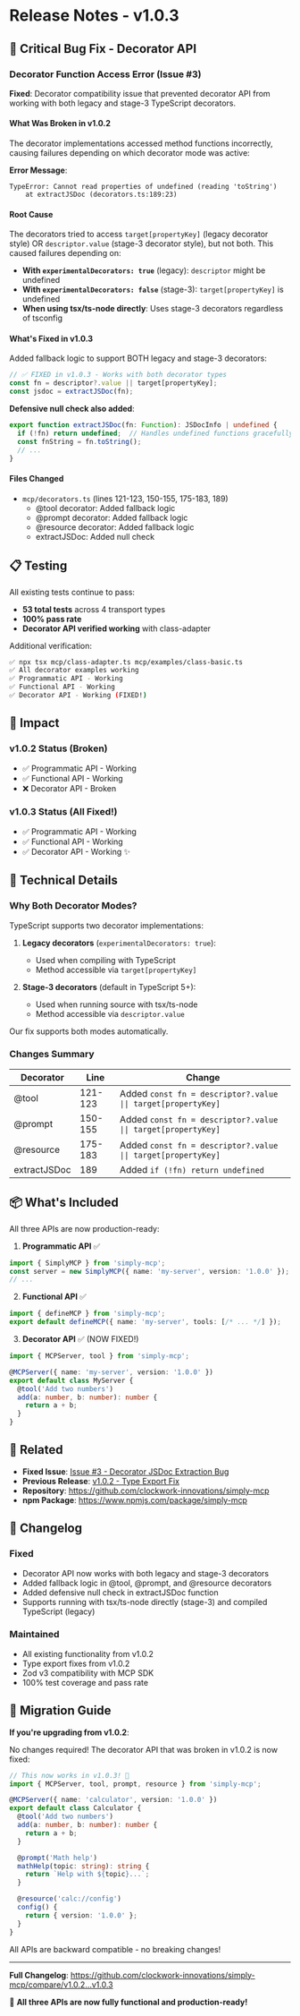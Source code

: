 # Release Notes - v1.0.3

## 🐛 Critical Bug Fix - Decorator API

### Decorator Function Access Error (Issue #3)

**Fixed**: Decorator compatibility issue that prevented decorator API from working with both legacy and stage-3 TypeScript decorators.

#### What Was Broken in v1.0.2

The decorator implementations accessed method functions incorrectly, causing failures depending on which decorator mode was active:

**Error Message**:
```
TypeError: Cannot read properties of undefined (reading 'toString')
    at extractJSDoc (decorators.ts:189:23)
```

#### Root Cause

The decorators tried to access `target[propertyKey]` (legacy decorator style) OR `descriptor.value` (stage-3 decorator style), but not both. This caused failures depending on:
- **With `experimentalDecorators: true`** (legacy): `descriptor` might be undefined
- **With `experimentalDecorators: false`** (stage-3): `target[propertyKey]` is undefined
- **When using tsx/ts-node directly**: Uses stage-3 decorators regardless of tsconfig

#### What's Fixed in v1.0.3

Added fallback logic to support BOTH legacy and stage-3 decorators:

```typescript
// ✅ FIXED in v1.0.3 - Works with both decorator types
const fn = descriptor?.value || target[propertyKey];
const jsdoc = extractJSDoc(fn);
```

**Defensive null check also added**:
```typescript
export function extractJSDoc(fn: Function): JSDocInfo | undefined {
  if (!fn) return undefined;  // Handles undefined functions gracefully
  const fnString = fn.toString();
  // ...
}
```

#### Files Changed

- `mcp/decorators.ts` (lines 121-123, 150-155, 175-183, 189)
  - @tool decorator: Added fallback logic
  - @prompt decorator: Added fallback logic
  - @resource decorator: Added fallback logic
  - extractJSDoc: Added null check

## 📋 Testing

All existing tests continue to pass:

- **53 total tests** across 4 transport types
- **100% pass rate**
- **Decorator API verified working** with class-adapter

Additional verification:
```bash
✅ npx tsx mcp/class-adapter.ts mcp/examples/class-basic.ts
✅ All decorator examples working
✅ Programmatic API - Working
✅ Functional API - Working
✅ Decorator API - Working (FIXED!)
```

## 🎯 Impact

### v1.0.2 Status (Broken)
- ✅ Programmatic API - Working
- ✅ Functional API - Working
- ❌ Decorator API - Broken

### v1.0.3 Status (All Fixed!)
- ✅ Programmatic API - Working
- ✅ Functional API - Working
- ✅ Decorator API - Working ✨

## 🔧 Technical Details

### Why Both Decorator Modes?

TypeScript supports two decorator implementations:
1. **Legacy decorators** (`experimentalDecorators: true`):
   - Used when compiling with TypeScript
   - Method accessible via `target[propertyKey]`

2. **Stage-3 decorators** (default in TypeScript 5+):
   - Used when running source with tsx/ts-node
   - Method accessible via `descriptor.value`

Our fix supports both modes automatically.

### Changes Summary

| Decorator | Line | Change |
|-----------|------|--------|
| @tool | 121-123 | Added `const fn = descriptor?.value \|\| target[propertyKey]` |
| @prompt | 150-155 | Added `const fn = descriptor?.value \|\| target[propertyKey]` |
| @resource | 175-183 | Added `const fn = descriptor?.value \|\| target[propertyKey]` |
| extractJSDoc | 189 | Added `if (!fn) return undefined` |

## 📦 What's Included

All three APIs are now production-ready:

1. **Programmatic API** ✅
```typescript
import { SimplyMCP } from 'simply-mcp';
const server = new SimplyMCP({ name: 'my-server', version: '1.0.0' });
// ...
```

2. **Functional API** ✅
```typescript
import { defineMCP } from 'simply-mcp';
export default defineMCP({ name: 'my-server', tools: [/* ... */] });
```

3. **Decorator API** ✅ (NOW FIXED!)
```typescript
import { MCPServer, tool } from 'simply-mcp';

@MCPServer({ name: 'my-server', version: '1.0.0' })
export default class MyServer {
  @tool('Add two numbers')
  add(a: number, b: number): number {
    return a + b;
  }
}
```

## 🔗 Related

- **Fixed Issue**: [Issue #3 - Decorator JSDoc Extraction Bug](FINAL-TEST-REPORT-v1.0.2.md)
- **Previous Release**: [v1.0.2 - Type Export Fix](https://github.com/clockwork-innovations/simply-mcp/releases/tag/v1.0.2)
- **Repository**: https://github.com/clockwork-innovations/simply-mcp
- **npm Package**: https://www.npmjs.com/package/simply-mcp

## 📝 Changelog

### Fixed
- Decorator API now works with both legacy and stage-3 decorators
- Added fallback logic in @tool, @prompt, and @resource decorators
- Added defensive null check in extractJSDoc function
- Supports running with tsx/ts-node directly (stage-3) and compiled TypeScript (legacy)

### Maintained
- All existing functionality from v1.0.2
- Type export fixes from v1.0.2
- Zod v3 compatibility with MCP SDK
- 100% test coverage and pass rate

## 🚀 Migration Guide

**If you're upgrading from v1.0.2**:

No changes required! The decorator API that was broken in v1.0.2 is now fixed:

```typescript
// This now works in v1.0.3! 🎉
import { MCPServer, tool, prompt, resource } from 'simply-mcp';

@MCPServer({ name: 'calculator', version: '1.0.0' })
export default class Calculator {
  @tool('Add two numbers')
  add(a: number, b: number): number {
    return a + b;
  }

  @prompt('Math help')
  mathHelp(topic: string): string {
    return `Help with ${topic}...`;
  }

  @resource('calc://config')
  config() {
    return { version: '1.0.0' };
  }
}
```

All APIs are backward compatible - no breaking changes!

---

**Full Changelog**: https://github.com/clockwork-innovations/simply-mcp/compare/v1.0.2...v1.0.3

🎉 **All three APIs are now fully functional and production-ready!**
